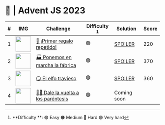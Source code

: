 # 🌟 | Advent JS 2023
| #   | IMG                                                                                              | Challenge                                                                         | Difficulty [^1]| Solution                                                                             | Score |
| --- | ------------------------------------------------------------------------------------------------ | --------------------------------------------------------------------------------- | ---------- | -----------------------------------------------------------------------------------------| ----- |
| 1   | <img src="https://adventjs.dev/challenges-2023/1.png" width="50" style="object-fit: contain;" /> | [🎁 ¡Primer regalo repetido!](https://adventjs.dev/es/challenges/2023/1)          | 🟢        | [SPOILER](https://github.com/JoelMNX/advent-js-2023/blob/main/challenges/challenge-1.ts) | 220   |
| 2   | <img src="https://adventjs.dev/challenges-2023/2.png" width="50" style="object-fit: contain;" /> | [🏭 Ponemos en marcha la fábrica](https://adventjs.dev/es/challenges/2023/2)      | 🟢        | [SPOILER](https://github.com/JoelMNX/advent-js-2023/blob/main/challenges/challenge-2.ts) | 370   |
| 3   | <img src="https://adventjs.dev/challenges-2023/3.png" width="50" style="object-fit: contain;" /> | [😏 El elfo travieso](https://adventjs.dev/es/challenges/2023/3)                  | 🟢        |[SPOILER](https://github.com/JoelMNX/advent-js-2023/blob/main/challenges/challenge-3.ts)  | 360   |
| 4   | <img src="https://adventjs.dev/challenges-2023/4.png" width="50" style="object-fit: contain;" /> | [😵‍💫 Dale la vuelta a los paréntesis](https://adventjs.dev/es/challenges/2023/4) | 🟢        | Coming soon                                                                              |       |
[^1]: **Difficulty **: 🟢 Easy 🟠 Medium 🔴 Hard 🟣 Very hard
